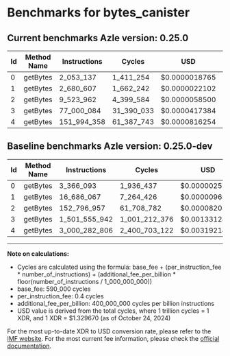 # Benchmarks for bytes_canister

## Current benchmarks Azle version: 0.25.0

| Id  | Method Name | Instructions | Cycles     | USD           | USD/Million Calls | Change                                    |
| --- | ----------- | ------------ | ---------- | ------------- | ----------------- | ----------------------------------------- |
| 0   | getBytes    | 2_053_137    | 1_411_254  | $0.0000018765 | $1.87             | <font color="green">-1_312_956</font>     |
| 1   | getBytes    | 2_680_607    | 1_662_242  | $0.0000022102 | $2.21             | <font color="green">-14_005_460</font>    |
| 2   | getBytes    | 9_523_962    | 4_399_584  | $0.0000058500 | $5.84             | <font color="green">-143_272_995</font>   |
| 3   | getBytes    | 77_000_084   | 31_390_033 | $0.0000417384 | $41.73            | <font color="green">-1_424_555_858</font> |
| 4   | getBytes    | 151_994_358  | 61_387_743 | $0.0000816254 | $81.62            | <font color="green">-2_848_288_448</font> |

## Baseline benchmarks Azle version: 0.25.0-dev

| Id  | Method Name | Instructions  | Cycles        | USD           | USD/Million Calls |
| --- | ----------- | ------------- | ------------- | ------------- | ----------------- |
| 0   | getBytes    | 3_366_093     | 1_936_437     | $0.0000025748 | $2.57             |
| 1   | getBytes    | 16_686_067    | 7_264_426     | $0.0000096593 | $9.65             |
| 2   | getBytes    | 152_796_957   | 61_708_782    | $0.0000820523 | $82.05            |
| 3   | getBytes    | 1_501_555_942 | 1_001_212_376 | $0.0013312821 | $1_331.28         |
| 4   | getBytes    | 3_000_282_806 | 2_400_703_122 | $0.0031921429 | $3_192.14         |

---

**Note on calculations:**

- Cycles are calculated using the formula: base_fee + (per_instruction_fee \* number_of_instructions) + (additional_fee_per_billion \* floor(number_of_instructions / 1_000_000_000))
- base_fee: 590_000 cycles
- per_instruction_fee: 0.4 cycles
- additional_fee_per_billion: 400_000_000 cycles per billion instructions
- USD value is derived from the total cycles, where 1 trillion cycles = 1 XDR, and 1 XDR = $1.329670 (as of October 24, 2024)

For the most up-to-date XDR to USD conversion rate, please refer to the [IMF website](https://www.imf.org/external/np/fin/data/rms_sdrv.aspx).
For the most current fee information, please check the [official documentation](https://internetcomputer.org/docs/current/developer-docs/gas-cost#execution).
